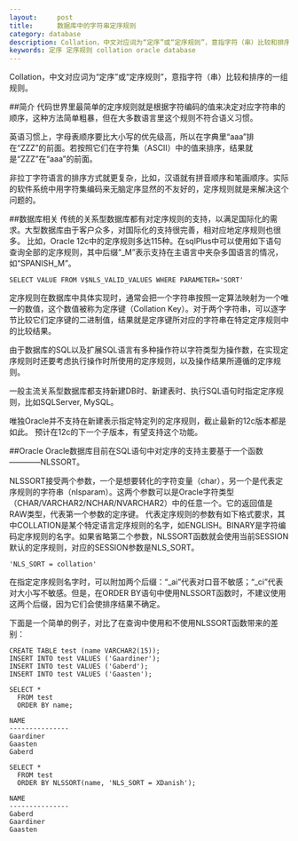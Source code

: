 ```yaml
---
layout:     post
title:      数据库中的字符串定序规则
category: database
description: Collation，中文对应词为“定序”或“定序规则”，意指字符（串）比较和排序的一组规则。
keywords: 定序 定序规则 collation oracle database 
---
```

Collation，中文对应词为“定序”或“定序规则”，意指字符（串）比较和排序的一组规则。

##简介
代码世界里最简单的定序规则就是根据字符编码的值来决定对应字符串的顺序，这种方法简单粗暴，但在大多数语言里这个规则不符合语义习惯。

英语习惯上，字母表顺序要比大小写的优先级高，所以在字典里“aaa”排在“ZZZ”的前面。若按照它们在字符集（ASCII）中的值来排序，结果就是“ZZZ”在“aaa”的前面。

非拉丁字符语言的排序方式就更复杂，比如，汉语就有拼音顺序和笔画顺序。实际的软件系统中用字符集编码来无脑定序显然的不友好的，定序规则就是来解决这个问题的。

##数据库相关
传统的关系型数据库都有对定序规则的支持，以满足国际化的需求。大型数据库由于客户众多，对国际化的支持很完善，相对应地定序规则也很多。
比如，Oracle 12c中的定序规则多达115种。在sqlPlus中可以使用如下语句查询全部的定序规则，其中后缀“_M”表示支持在主语言中夹杂多国语言的情况，如“SPANISH_M”。

    SELECT VALUE FROM V$NLS_VALID_VALUES WHERE PARAMETER='SORT'

定序规则在数据库中具体实现时，通常会把一个字符串按照一定算法映射为一个唯一的数值，这个数值被称为定序键（Collation Key）。对于两个字符串，可以逐字节比较它们定序键的二进制值，结果就是定序键所对应的字符串在特定定序规则中的比较结果。

由于数据库的SQL以及扩展SQL语言有多种操作符以字符类型为操作数，在实现定序规则时还要考虑执行操作时所使用的定序规则，以及操作结果所遵循的定序规则。

一般主流关系型数据库都支持新建DB时、新建表时、执行SQL语句时指定定序规则，比如SQLServer, MySQL。

唯独Oracle并不支持在新建表示指定特定列的定序规则，截止最新的12c版本都是如此。 预计在12c的下一个子版本，有望支持这个功能。

##Oracle
Oracle数据库目前在SQL语句中对定序的支持主要基于一个函数————NLSSORT。

NLSSORT接受两个参数，一个是想要转化的字符变量（char），另一个是代表定序规则的字符串（nlsparam）。这两个参数可以是Oracle字符类型（CHAR/VARCHAR2/NCHAR/NVARCHAR2）中的任意一个。它的返回值是RAW类型，代表第一个参数的定序键。
代表定序规则的参数有如下格式要求，其中COLLATION是某个特定语言定序规则的名字，如ENGLISH。BINARY是字符编码定序规则的名字。如果省略第二个参数，NLSSORT函数就会使用当前SESSION默认的定序规则，对应的SESSION参数是NLS_SORT。

    'NLS_SORT = collation'

在指定定序规则名字时，可以附加两个后缀：“_ai”代表对口音不敏感；“_ci”代表对大小写不敏感。但是，在ORDER BY语句中使用NLSSORT函数时，不建议使用这两个后缀，因为它们会使排序结果不确定。

下面是一个简单的例子，对比了在查询中使用和不使用NLSSORT函数带来的差别：

    CREATE TABLE test (name VARCHAR2(15));
    INSERT INTO test VALUES ('Gaardiner');
    INSERT INTO test VALUES ('Gaberd');
    INSERT INTO test VALUES ('Gaasten');

    SELECT *
      FROM test
      ORDER BY name;

    NAME
    ---------------
    Gaardiner
    Gaasten
    Gaberd

    SELECT *
      FROM test
      ORDER BY NLSSORT(name, 'NLS_SORT = XDanish');

    NAME
    ---------------
    Gaberd
    Gaardiner
    Gaasten

